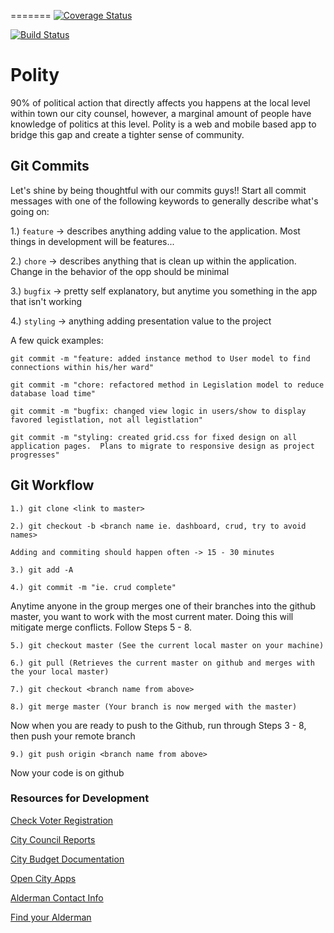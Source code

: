 
=======
[![Coverage Status](https://coveralls.io/repos/4justinstewart/Polity/badge.png)](https://coveralls.io/r/4justinstewart/Polity)

[![Build Status](https://travis-ci.org/4justinstewart/Polity.svg?branch=master)](https://travis-ci.org/4justinstewart/Polity)

Polity
======

90% of political action that directly affects you happens at the local level within town our city counsel, however, a marginal amount of people have knowledge of politics at this level.  Polity is a web and mobile based app to bridge this gap and create a tighter sense of community.

## Git Commits

Let's shine by being thoughtful with our commits guys!! Start all commit messages with one of the following keywords to generally describe what's going on:

1.) `feature` -> describes anything adding value to the application.  Most things in development will be features...

2.) `chore` -> describes anything that is clean up within the application.  Change in the behavior of the opp should be minimal

3.) `bugfix` -> pretty self explanatory, but anytime you something in the app that isn't working

4.) `styling` -> anything adding presentation value to the project


A few quick examples:

`git commit -m "feature: added instance method to User model to find connections within his/her ward"`

`git commit -m "chore: refactored method in Legislation model to reduce database load time"`

`git commit -m "bugfix: changed view logic in users/show to display favored legistlation, not all legistlation"`

`git commit -m "styling: created grid.css for fixed design on all application pages.  Plans to migrate to responsive design as project progresses"`

## Git Workflow

```
1.) git clone <link to master>

2.) git checkout -b <branch name ie. dashboard, crud, try to avoid names>

Adding and commiting should happen often -> 15 - 30 minutes

3.) git add -A

4.) git commit -m "ie. crud complete"
```
Anytime anyone in the group merges one of their branches into the github master, you want to work with the most current mater. Doing this will mitigate merge conflicts. Follow Steps 5 - 8.
```
5.) git checkout master (See the current local master on your machine)

6.) git pull (Retrieves the current master on github and merges with the your local master)

7.) git checkout <branch name from above>

8.) git merge master (Your branch is now merged with the master)
```
Now when you are ready to push to the Github, run through Steps 3 - 8, then push your remote branch
```
9.) git push origin <branch name from above>
```
Now your code is on github

### Resources for Development

[Check Voter Registration](http://www.chicagoelections.com/voterinfo.php)

[City Council Reports](http://chicityclerk.com/council/reports.php)

[City Budget Documentation](http://chicityclerk.com/legislation-records/journals-reports/city-budgets/)

[Open City Apps](http://opencityapps.org/)

[Alderman Contact Info](https://data.cityofchicago.org/Facilities-Geographic-Boundaries/Ward-Offices/htai-wnw4)

[Find your Alderman](https://webapps1.cityofchicago.org/ezbuy/getgeoWardLookup.do)

